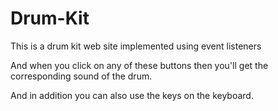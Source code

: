 # Drum-Kit

This is a drum kit web site implemented using event listeners

And when you click on any of these buttons then you'll get the corresponding sound of the drum.

And in addition you can also use the keys on the keyboard.
